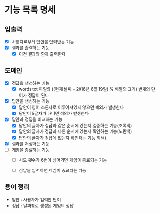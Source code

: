 # 기능 목록 명세

## 입출력
- [x] 사용자로부터 답안을 입력받는 기능
- [x] 결과를 출력하는 기능
  - [x] 이전 결과와 함께 출력한다

## 도메인
- [x] 정답을 생성하는 기능
  - [x] words.txt 파일의 ((현재 날짜 - 2016년 6월 19일) % 배열의 크기) 번쨰의 단어가 정답이 된다
- [x] 답안을 생성하는 기능
  - [x] 답안이 영어 소문자로 이루어져있지 않으면 예외가 발생한다
  - [x] 답안이 5글자가 아니면 예외가 발생한다
- [x] 답안과 정답을 비교하는 기능
  - [x] 답안의 글자가 정답과 같은 순서에 있는지 검증하는 기능(초록색)
  - [X] 답안의 글자가 정답과 다른 순서에 있는지 확인하는 기능(노란색)
  - [x] 답안의 글자가 정답에 없는지 확인하는 기능(회색)
- [x] 결과를 저장하는 기능
- [ ] 게임을 종료하는 기능
  - [ ] 시도 횟수가 6번이 넘어가면 게임이 종료되는 기능
  - [ ] 정답을 입력하면 게임이 종료되는 기능


## 용어 정리
- 답안 : 사용자가 입력한 단어
- 정답 : 날짜별로 생성된 게임의 정답
